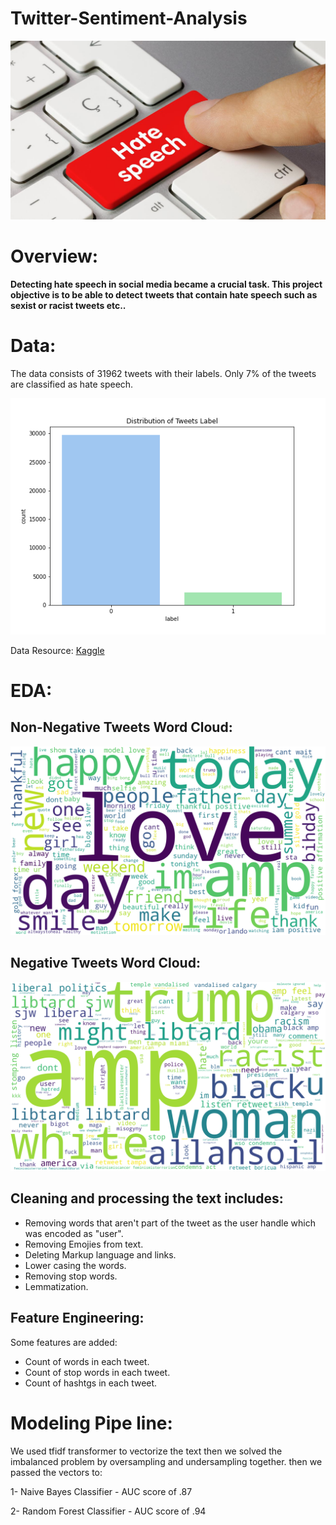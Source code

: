# Twitter-Sentiment-Analysis
![hate speech](https://github.com/AbeerMahjoub/Twitter-Sentiment-Analysis/blob/main/hate-speech.jpg)

# Overview:

**Detecting hate speech in social media became a crucial task. This project objective is to be able
to detect tweets that contain hate speech such as sexist or racist tweets etc..**

# Data:

The data consists of  31962 tweets with their labels. Only 7% of the tweets are classified as hate speech.

![dist](https://github.com/AbeerMahjoub/Twitter-Sentiment-Analysis/blob/main/graphs/Dist_Label.png)

Data Resource: [Kaggle](https://www.kaggle.com/datasets/arkhoshghalb/twitter-sentiment-analysis-hatred-speech?datasetId=100982&sortBy=voteCount)

# EDA:
## Non-Negative Tweets Word Cloud:
![Non Negative Word Cloud](https://github.com/AbeerMahjoub/Twitter-Sentiment-Analysis/blob/main/graphs/nonnegcloud_clean.png)

## Negative Tweets Word Cloud:
![Negative Word Cloud](https://github.com/AbeerMahjoub/Twitter-Sentiment-Analysis/blob/main/graphs/negcloud_clean.png)

## Cleaning and processing the text includes:

- Removing words that aren't part of the tweet as the user handle which was encoded as "user".
- Removing Emojies from text.
- Deleting Markup language and links.
- Lower casing the words.
- Removing stop words.
- Lemmatization.

## Feature Engineering:

Some features are added:
- Count of words in each tweet.
- Count of stop words in each tweet.
- Count of hashtgs in each tweet.

# Modeling Pipe line:

We used tfidf transformer to vectorize the text then we solved the imbalanced problem by oversampling and undersampling together.
then we passed the vectors to:

1- Naive Bayes Classifier - AUC score of .87

2- Random Forest Classifier - AUC score of .94

